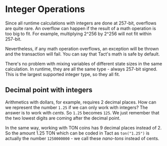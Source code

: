 # Integer Operations

Since all runtime calculations with integers are done at 257-bit, overflows are quite rare. An overflow can happen if the result of a math operation is too big to fit. For example, multiplying 2^256 by 2^256 will not fit within 257-bit.

Nevertheless, if any math operation overflows, an exception will be thrown and the transaction will fail. You can say that Tact's math is safe by default.

There's no problem with mixing variables of different state sizes in the same calculation. In runtime, they are all the same type - always 257-bit signed. This is the largest supported integer type, so they all fit.

## Decimal point with integers

Arithmetics with dollars, for example, requires 2 decimal places. How can we represent the number `1.25` if we can only work with integers? The answer is to work with *cents*. So `1.25` becomes `125`. We just remember that the two lowest digits are coming after the decimal point.

In the same way, working with TON coins has 9 decimal places instead of 2. So the amount 1.25 TON which can be coded in Tact as `ton("1.25")` is actually the number `1250000000` - we call these *nano-tons* instead of cents.